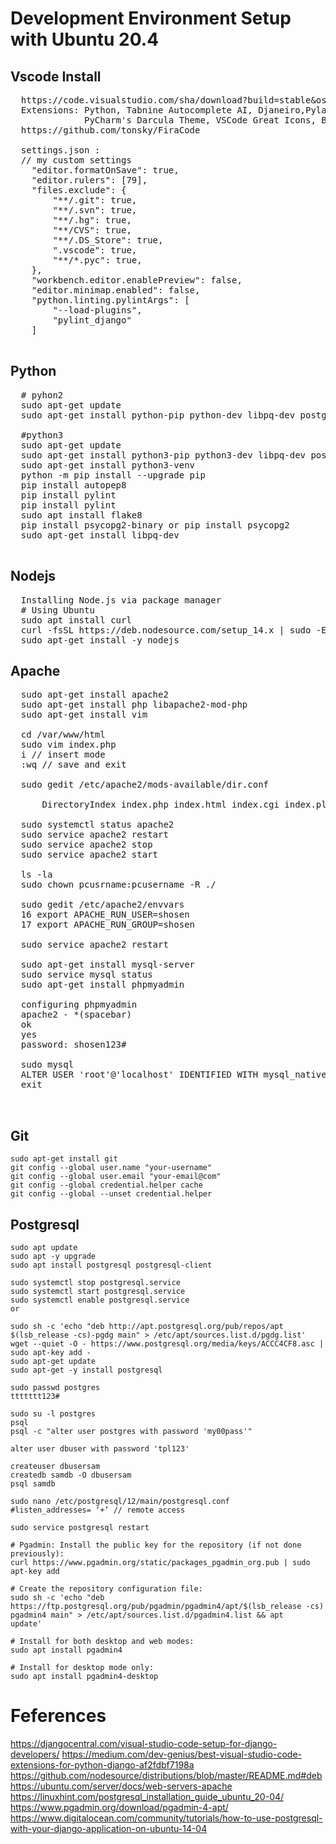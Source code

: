 # Development Environment Setup with Ubuntu 20.4

## Vscode Install
  <pre>
  https://code.visualstudio.com/sha/download?build=stable&os=linux-deb-x64 
  Extensions: Python, Tabnine Autocomplete AI, Djaneiro,Pylance,Pylint, Material Icon Theme, Fira code, Code Spell Checker, Django, Git History
              PyCharm's Darcula Theme, VSCode Great Icons, Bracket Pair Colorizer 2 (CoenraadS) 
  https://github.com/tonsky/FiraCode
  
  settings.json : 
  // my custom settings
    "editor.formatOnSave": true,
    "editor.rulers": [79],
    "files.exclude": {
        "**/.git": true,
        "**/.svn": true,
        "**/.hg": true,
        "**/CVS": true,
        "**/.DS_Store": true,
        ".vscode": true,
        "**/*.pyc": true,
    },
    "workbench.editor.enablePreview": false,
    "editor.minimap.enabled": false,
    "python.linting.pylintArgs": [
        "--load-plugins",
        "pylint_django"
    ]
    </pre>
  
## Python 
<pre>
  # pyhon2
  sudo apt-get update
  sudo apt-get install python-pip python-dev libpq-dev postgresql postgresql-contrib

  #python3
  sudo apt-get update
  sudo apt-get install python3-pip python3-dev libpq-dev postgresql postgresql-contrib
  sudo apt-get install python3-venv
  python -m pip install --upgrade pip
  pip install autopep8
  pip install pylint
  pip install pylint
  sudo apt install flake8
  pip install psycopg2-binary or pip install psycopg2
  sudo apt-get install libpq-dev
  </pre>
  
## Nodejs
  <pre>
  Installing Node.js via package manager
  # Using Ubuntu
  sudo apt install curl
  curl -fsSL https://deb.nodesource.com/setup_14.x | sudo -E bash -
  sudo apt-get install -y nodejs
</pre>

## Apache
  <pre>
  sudo apt-get install apache2
  sudo apt-get install php libapache2-mod-php
  sudo apt-get install vim
  
  cd /var/www/html
  sudo vim index.php
  i // insert mode
  :wq // save and exit
  
  sudo gedit /etc/apache2/mods-available/dir.conf
  <IfModule mod_dir.c>
	  DirectoryIndex index.php index.html index.cgi index.pl index.xhtml index.htm
  </IfModule>
  sudo systemctl status apache2	
  sudo service apache2 restart
  sudo service apache2 stop
  sudo service apache2 start

  ls -la
  sudo chown pcusrname:pcusername -R ./
  
  sudo gedit /etc/apache2/envvars
  16 export APACHE_RUN_USER=shosen
  17 export APACHE_RUN_GROUP=shosen
  
  sudo service apache2 restart
  
  sudo apt-get install mysql-server
  sudo service mysql status
  sudo apt-get install phpmyadmin
  
  configuring phpmyadmin
  apache2 - *(spacebar)
  ok
  yes
  password: shosen123#
  
  sudo mysql
  ALTER USER 'root'@'localhost' IDENTIFIED WITH mysql_native_password BY '123456';
  exit
   
  </pre>

## Git

	sudo apt-get install git
	git config --global user.name "your-username"
	git config --global user.email "your-email@com"
	git config --global credential.helper cache 
	git config --global --unset credential.helper

	
## Postgresql 
	sudo apt update
	sudo apt -y upgrade
	sudo apt install postgresql postgresql-client
	
	sudo systemctl stop postgresql.service
	sudo systemctl start postgresql.service
	sudo systemctl enable postgresql.service
	or
	
	sudo sh -c 'echo "deb http://apt.postgresql.org/pub/repos/apt $(lsb_release -cs)-pgdg main" > /etc/apt/sources.list.d/pgdg.list'
	wget --quiet -O - https://www.postgresql.org/media/keys/ACCC4CF8.asc | sudo apt-key add -
	sudo apt-get update
	sudo apt-get -y install postgresql
	
	sudo passwd postgres
	ttttttt123#
	
	sudo su -l postgres
	psql
	psql -c "alter user postgres with password 'my00pass'"
	
	alter user dbuser with password 'tpl123'
	
	createuser dbusersam
	createdb samdb -O dbusersam
	psql samdb
	
	sudo nano /etc/postgresql/12/main/postgresql.conf
	#listen_addresses= ‘+’ // remote access
	
	sudo service postgresql restart
	
	# Pgadmin: Install the public key for the repository (if not done previously):
	curl https://www.pgadmin.org/static/packages_pgadmin_org.pub | sudo apt-key add
	
	# Create the repository configuration file:
	sudo sh -c 'echo "deb https://ftp.postgresql.org/pub/pgadmin/pgadmin4/apt/$(lsb_release -cs) pgadmin4 main" > /etc/apt/sources.list.d/pgadmin4.list && apt 	   update'
	
	# Install for both desktop and web modes:
	sudo apt install pgadmin4
	
	# Install for desktop mode only:
	sudo apt install pgadmin4-desktop
	
# Feferences 
https://djangocentral.com/visual-studio-code-setup-for-django-developers/
https://medium.com/dev-genius/best-visual-studio-code-extensions-for-python-django-af2fdbf7198a
https://github.com/nodesource/distributions/blob/master/README.md#deb
https://ubuntu.com/server/docs/web-servers-apache
https://linuxhint.com/postgresql_installation_guide_ubuntu_20-04/
https://www.pgadmin.org/download/pgadmin-4-apt/
https://www.digitalocean.com/community/tutorials/how-to-use-postgresql-with-your-django-application-on-ubuntu-14-04
  
  
